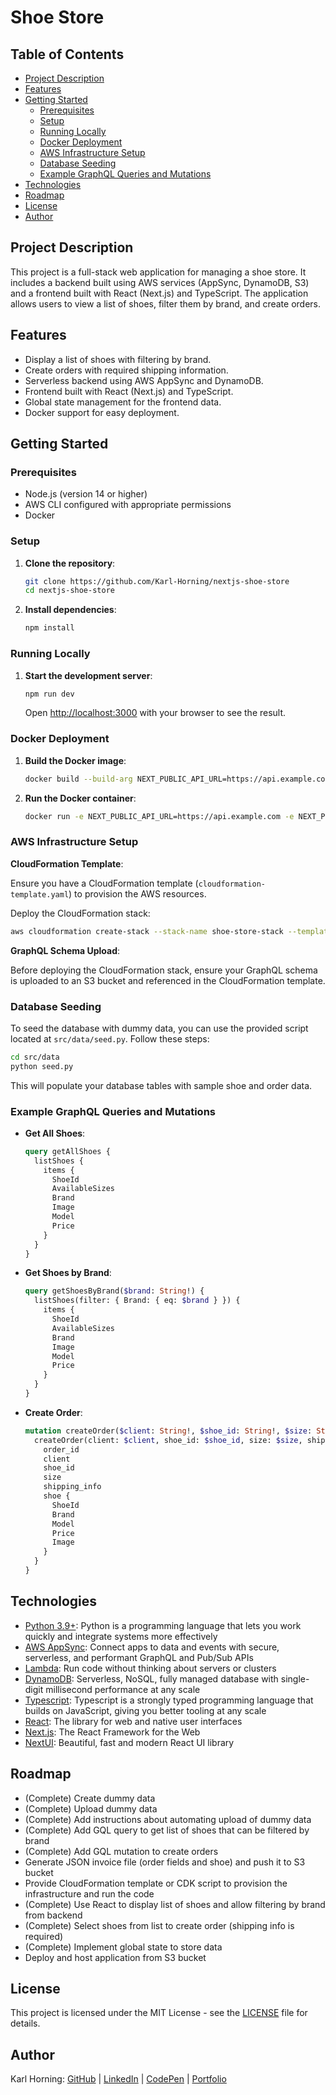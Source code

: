 # Shoe Store

## Table of Contents

- [Project Description](#project-description)
- [Features](#features)
- [Getting Started](#getting-started)
  - [Prerequisites](#prerequisites)
  - [Setup](#setup)
  - [Running Locally](#running-locally)
  - [Docker Deployment](#docker-deployment)
  - [AWS Infrastructure Setup](#aws-infrastructure-setup)
  - [Database Seeding](#database-seeding)
  - [Example GraphQL Queries and Mutations](#example-graphql-queries-and-mutations)
- [Technologies](#technologies)
- [Roadmap](#roadmap)
- [License](#license)
- [Author](#author)

## Project Description

This project is a full-stack web application for managing a shoe store. It includes a backend built using AWS services (AppSync, DynamoDB, S3) and a frontend built with React (Next.js) and TypeScript. The application allows users to view a list of shoes, filter them by brand, and create orders. 

## Features

- Display a list of shoes with filtering by brand.
- Create orders with required shipping information.
- Serverless backend using AWS AppSync and DynamoDB.
- Frontend built with React (Next.js) and TypeScript.
- Global state management for the frontend data.
- Docker support for easy deployment.

## Getting Started

### Prerequisites

- Node.js (version 14 or higher)
- AWS CLI configured with appropriate permissions
- Docker

### Setup

1. **Clone the repository**:

   ```bash
   git clone https://github.com/Karl-Horning/nextjs-shoe-store
   cd nextjs-shoe-store
   ```

2. **Install dependencies**:

   ```bash
   npm install
   ```

### Running Locally

1. **Start the development server**:

   ```bash
   npm run dev
   ```

   Open [http://localhost:3000](http://localhost:3000) with your browser to see the result.

### Docker Deployment

1. **Build the Docker image**:

   ```bash
   docker build --build-arg NEXT_PUBLIC_API_URL=https://api.example.com --build-arg NEXT_PUBLIC_API_KEY=the-api-key -t shoe-store .
   ```

2. **Run the Docker container**:

   ```bash
   docker run -e NEXT_PUBLIC_API_URL=https://api.example.com -e NEXT_PUBLIC_API_KEY=the-api-key -p 3000:3000 shoe-store
   ```

### AWS Infrastructure Setup

**CloudFormation Template**:

   Ensure you have a CloudFormation template (`cloudformation-template.yaml`) to provision the AWS resources.

   Deploy the CloudFormation stack:

   ```bash
   aws cloudformation create-stack --stack-name shoe-store-stack --template-body file://cloudformation-template.yaml --capabilities CAPABILITY_IAM
   ```

   **GraphQL Schema Upload**:

   Before deploying the CloudFormation stack, ensure your GraphQL schema is uploaded to an S3 bucket and referenced in the CloudFormation template.

### Database Seeding

To seed the database with dummy data, you can use the provided script located at `src/data/seed.py`. Follow these steps:

```bash
cd src/data
python seed.py
```

This will populate your database tables with sample shoe and order data.

### Example GraphQL Queries and Mutations

- **Get All Shoes**:

  ```graphql
  query getAllShoes {
    listShoes {
      items {
        ShoeId
        AvailableSizes
        Brand
        Image
        Model
        Price
      }
    }
  }
  ```

- **Get Shoes by Brand**:

  ```graphql
  query getShoesByBrand($brand: String!) {
    listShoes(filter: { Brand: { eq: $brand } }) {
      items {
        ShoeId
        AvailableSizes
        Brand
        Image
        Model
        Price
      }
    }
  }
  ```

- **Create Order**:

  ```graphql
  mutation createOrder($client: String!, $shoe_id: String!, $size: String!, $shipping_info: String!) {
    createOrder(client: $client, shoe_id: $shoe_id, size: $size, shipping_info: $shipping_info) {
      order_id
      client
      shoe_id
      size
      shipping_info
      shoe {
        ShoeId
        Brand
        Model
        Price
        Image
      }
    }
  }
  ```

## Technologies

- [Python 3.9+](https://www.python.org): Python is a programming language that lets you work quickly
and integrate systems more effectively
- [AWS AppSync](https://aws.amazon.com/appsync/): Connect apps to data and events with secure, serverless, and performant GraphQL and Pub/Sub APIs
- [Lambda](https://aws.amazon.com/lambda/): Run code without thinking about servers or clusters
- [DynamoDB](https://aws.amazon.com/dynamodb/): Serverless, NoSQL, fully managed database with single-digit millisecond performance at any scale
- [Typescript](https://www.typescriptlang.org): Typescript is a strongly typed programming language that builds on JavaScript, giving you better tooling at any scale
- [React](https://react.dev): The library for web and native user interfaces
- [Next.js](https://nextjs.org/): The React Framework for the Web
- [NextUI](https://nextui.org/): Beautiful, fast and modern React UI library

## Roadmap

- (Complete) Create dummy data
- (Complete) Upload dummy data
- (Complete) Add instructions about automating upload of dummy data
- (Complete) Add GQL query to get list of shoes that can be filtered by brand
- (Complete) Add GQL mutation to create orders
- Generate JSON invoice file (order fields and shoe) and push it to S3 bucket
- Provide CloudFormation template or CDK script to provision the infrastructure and run the code
- (Complete) Use React to display list of shoes and allow filtering by brand from backend
- (Complete) Select shoes from list to create order (shipping info is required)
- (Complete) Implement global state to store data
- Deploy and host application from S3 bucket

## License

This project is licensed under the MIT License - see the [LICENSE](LICENSE) file for details.

## Author

Karl Horning: [GitHub](https://github.com/Karl-Horning/) | [LinkedIn](https://www.linkedin.com/in/karl-horning/) | [CodePen](https://codepen.io/karlhorning) | [Portfolio](http://karl-horning.github.io)